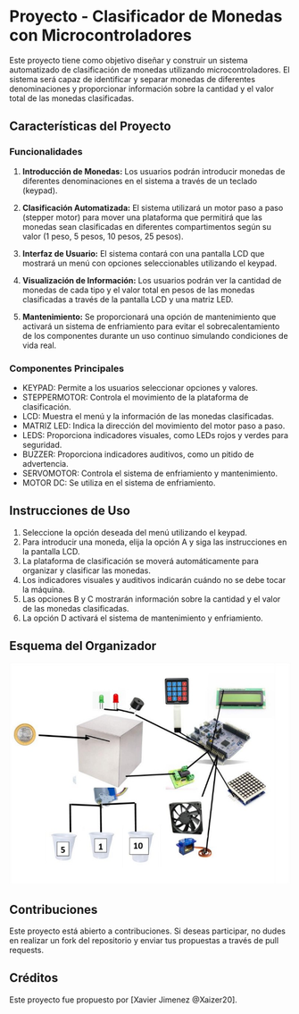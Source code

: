 # Proyecto - Clasificador de Monedas con Microcontroladores

Este proyecto tiene como objetivo diseñar y construir un sistema automatizado de clasificación de monedas utilizando microcontroladores. El sistema será capaz de identificar y separar monedas de diferentes denominaciones y proporcionar información sobre la cantidad y el valor total de las monedas clasificadas.

## Características del Proyecto

### Funcionalidades

1. **Introducción de Monedas:** Los usuarios podrán introducir monedas de diferentes denominaciones en el sistema a través de un teclado (keypad).

2. **Clasificación Automatizada:** El sistema utilizará un motor paso a paso (stepper motor) para mover una plataforma que permitirá que las monedas sean clasificadas en diferentes compartimentos según su valor (1 peso, 5 pesos, 10 pesos, 25 pesos).

3. **Interfaz de Usuario:** El sistema contará con una pantalla LCD que mostrará un menú con opciones seleccionables utilizando el keypad.

4. **Visualización de Información:** Los usuarios podrán ver la cantidad de monedas de cada tipo y el valor total en pesos de las monedas clasificadas a través de la pantalla LCD y una matriz LED.

5. **Mantenimiento:** Se proporcionará una opción de mantenimiento que activará un sistema de enfriamiento para evitar el sobrecalentamiento de los componentes durante un uso continuo simulando condiciones de vida real.

### Componentes Principales

- KEYPAD: Permite a los usuarios seleccionar opciones y valores.
- STEPPERMOTOR: Controla el movimiento de la plataforma de clasificación.
- LCD: Muestra el menú y la información de las monedas clasificadas.
- MATRIZ LED: Indica la dirección del movimiento del motor paso a paso.
- LEDS: Proporciona indicadores visuales, como LEDs rojos y verdes para seguridad.
- BUZZER: Proporciona indicadores auditivos, como un pitido de advertencia.
- SERVOMOTOR: Controla el sistema de enfriamiento y mantenimiento.
- MOTOR DC: Se utiliza en el sistema de enfriamiento.

## Instrucciones de Uso

1. Seleccione la opción deseada del menú utilizando el keypad.
2. Para introducir una moneda, elija la opción A y siga las instrucciones en la pantalla LCD.
3. La plataforma de clasificación se moverá automáticamente para organizar y clasificar las monedas.
4. Los indicadores visuales y auditivos indicarán cuándo no se debe tocar la máquina.
5. Las opciones B y C mostrarán información sobre la cantidad y el valor de las monedas clasificadas.
6. La opción D activará el sistema de mantenimiento y enfriamiento.

## Esquema del Organizador

![Esquema del Organizador](/Imgs/Esquema.jpg)

## Contribuciones

Este proyecto está abierto a contribuciones. Si deseas participar, no dudes en realizar un fork del repositorio y enviar tus propuestas a través de pull requests.

## Créditos

Este proyecto fue propuesto por [Xavier Jimenez @Xaizer20].

